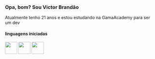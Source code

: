 <h3>Opa, bom? Sou Victor Brandão</h3>

<p>Atualmente tenho 21 anos e estou estudando na GamaAcademy para ser um dev<p>

<h4>linguagens iniciadas</h4>

<img src="https://cdn.jsdelivr.net/gh/devicons/devicon/icons/javascript/javascript-original.svg" width="40px" heith="40px"/>

<img src="https://cdn.jsdelivr.net/gh/devicons/devicon/icons/html5/html5-original.svg" width="40px" heith="40px"/>

<img src="https://cdn.jsdelivr.net/gh/devicons/devicon/icons/css3/css3-plain.svg" width="40px" heith="40px"/>